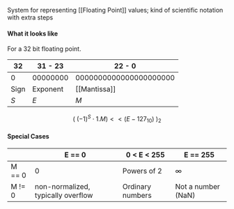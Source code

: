 System for representing [[Floating Point]] values; kind of scientific notation with extra steps
#### What it looks like
For a 32 bit floating point.

| 32   | 31 - 23  | 22 - 0                 |
| ---- | -------- | ---------------------- |
| 0    | 00000000 | 0000000000000000000000 |
| Sign | Exponent | [[Mantissa]]           |
| $S$  | $E$      | $M$                    |
$$\left(\ (-1)^S \cdot 1.M ) << (E - 127_{10})\ \right)_2 $$
#### Special Cases

|        | E == 0                             | 0 < E < 255      | E == 255           |
| ------ | ---------------------------------- | ---------------- | ------------------ |
| M == 0 | 0                                  | Powers of 2      | $\infty$           |
| M != 0 | non-normalized, typically overflow | Ordinary numbers | Not a number (NaN) |
